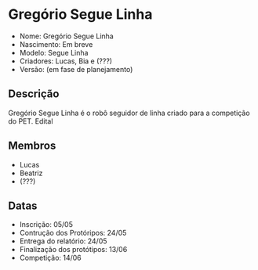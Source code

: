 # Gregório Segue Linha

- Nome: Gregório Segue Linha
- Nascimento: Em breve
- Modelo: Segue Linha
- Criadores: Lucas, Bia e (???)
- Versão: (em fase de planejamento)


## Descrição

Gregório Segue Linha é o robô seguidor de linha criado para a competição do PET. Edital

## Membros

- Lucas 
- Beatriz
- (???)

## Datas

- Inscrição: 05/05
- Contrução dos Protóripos: 24/05
- Entrega do relatório: 24/05
- Finalização dos protótipos: 13/06
- Competição: 14/06


